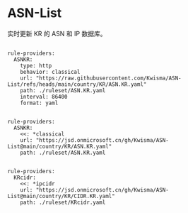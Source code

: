 
# ASN-List

实时更新 KR 的 ASN 和 IP 数据库。

<pre><code class="language-javascript">
rule-providers:
  ASNKR:
    type: http
    behavior: classical
    url: "https://raw.githubusercontent.com/Kwisma/ASN-List/refs/heads/main/country/KR/ASN.KR.yaml"
    path: ./ruleset/ASN.KR.yaml
    interval: 86400
    format: yaml
</code></pre>

<pre><code class="language-javascript">
rule-providers:
  ASNKR:
    <<: *classical
    url: "https://jsd.onmicrosoft.cn/gh/Kwisma/ASN-List@main/country/KR/ASN.KR.yaml"
    path: ./ruleset/ASN.KR.yaml
</code></pre>

<pre><code class="language-javascript">
rule-providers:
  KRcidr:
    <<: *ipcidr
    url: "https://jsd.onmicrosoft.cn/gh/Kwisma/ASN-List@main/country/KR/CIDR.KR.yaml"
    path: ./ruleset/KRcidr.yaml
</code></pre>